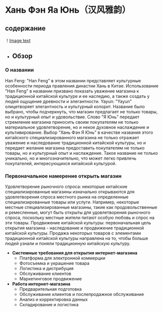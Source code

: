 # **Хань Фэн Яа Юнь（汉风雅韵）**
## **содержание** 
！[Image text](https://github.com/JiangWenchen/china-club/blob/main/cloud/1c378d6c27aaa75633ae563430999f9.jpg)
- ## Обзор
### О названии
Han Feng: "Han Feng" в этом названии представляет культурные особенности периода правления династии Хань в Китае. Использование "Han Feng" в названии призвано показать уважение магазина к традиционной китайской культуре и ее наследию, а также создать у людей ощущение древности и элегантности.
Yayun: "Yayun" олицетворяет элегантность и культурный колорит. Название было выбрано, чтобы подчеркнуть, что магазин предлагает не только товары, но и культурный опыт и удовольствие. Слово "Я Юнь" передает стремление магазина приносить своим покупателям не только материальное удовлетворение, но и некое духовное наслаждение и культивирование.
Выбор "Хань Фэн Я Юнь" в качестве названия этого китайского специализированного магазина не только отражает уважение и наследование традиционной китайской культуры, но и передает желание магазина предоставить покупателям не только товары, но и культурный опыт и наслаждение. Такое название не только уникально, но и многозначительно, что может легко привлечь покупателей, интересующихся китайской культурой.

### Первоначальное намерение открыть магазин
Удовлетворение рыночного спроса: некоторые китайские специализированные магазины изначально открываются для удовлетворения спроса местного рынка на определенные специализированные товары или услуги. Например, некоторые местные специализированные магазины, такие как продовольственные и ремесленные, могут быть открыты для удовлетворения рыночного спроса, поскольку местные жители питают особую любовь и спрос на эти товары.
Продвижение китайской культуры: первоначальная цель открытия магазина - наследование и продвижение традиционной китайской культуры. Продажа некоторых товаров с элементами традиционной китайской культуры направлена на то, чтобы больше людей узнали и поняли традиционную китайскую культуру.
- **Системные требования для открытия интернет-магазина**
  - Платформа для электронной коммерции
  - Фотосъемка и украшение товара
  - Логистика и дистрибуция
  - Обслуживание клиентов
  - Маркетинговое продвижение
- **Работа интернет-магазина**
  - Предварительная подготовка
  - Обслуживание клиентов и послепродажное обслуживание
  - Анализ и корректировка данных
  - Складирование и логистика
 
    

